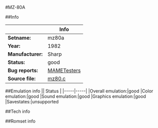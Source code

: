 #MZ-80A

##Info

||Info|
|-----|-----|
|**Setname:**|mz80a
|**Year:**|1982
|**Manufacturer:**|Sharp
|**Status:**|good
|**Bug reports:**|[MAMETesters](http://mametesters.org/view_all_set.php?type=1&temporary=y&search=mz80.c)
|**Source file:**|[mz80.c](https://github.com/mamedev/mame/blob/master/src/mess/drivers/mz80.c)

##Emulation info
|| Status |
|-----|-----|
|Overall emulation:|good
|Color emulation:|good
|Sound emulation:|good
|Graphics emulation:|good
|Savestates:|unsupported

##Tech info

##Romset info

<!--- START OF EDITED COMMENT DO NOT TOUCH TEXT ABOVE-->
